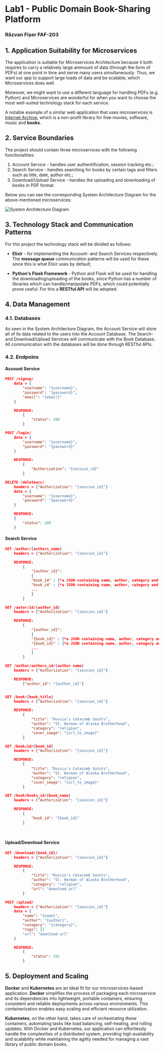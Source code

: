 # Lab1 - Public Domain Book-Sharing Platform
### Răzvan Fișer FAF-203

## 1. Application Suitability for Microservices
The application is suitable for Microservices Architecture because it both requires to carry a relatively large ammount of data (through the form of PDFs) at one point in time and serve many users simultaneously. Thus, we want our app to support large loads of data and be scalable, which Microservices does well. 

Moreover, we might want to use a different language for handling PDFs (e.g. Python) and Microservices are wonderful for when you want to choose the most well-suited technology stack for each service.

A notable example of a similar web application that uses microservices is [Internet Archive](https://archive.org/), which is a non-profit library for free movies, software, music and <b>books</b>.

## 2. Service Boundaries
The project should contain three microservices with the following functionalities:
1. Account Service - handles user authentification, session tracking etc.;
2. Search Service - handles searching for books by certain tags and filters 
such as title, date, author etc.;
3. Download/Upload Service - handles the uploading and downloading of books in PDF format.

Below  you can see the corresponding System Architecture Diagram for the above-mentioned microservices:

![System Architecture Diagram](./system%20architecture.png?raw=true "System Architecture Diagram")

## 3. Technology Stack and Communication Patterns
For this project the technology stack will be divided as follows:
* <b>Elixir</b> - for implementing the Account- and Search Services respectively. The <b>message queue</b> communication patterns will be used for these since this is what Elixir uses by default;

* <b>Python's Flask Framework </b> - Python and Flask will be used for handling the downloading/uploading of the books, since Python has a number of libraries which can handle/manipulate PDFs, which could potentially prove useful. For this a <b>RESTful API</b> will be adopted.

## 4. Data Management
### 4.1. Databases
As seen in the System Architecture Diagram, the Account Service will store all of its data related to the users into the Account Database. The Search- and Download/Upload Services will communicate with the Book Database. All communication with the databases will be done through RESTful APIs.
### 4.2. Endpoins
#### Account Service
```json
POST /signup/
    data = {
        "username": "{username}",
        "password": "{password}",
        "email": "{email}"
    }

    RESPONSE:
        {
            "status": 200
        }

POST /login/
    data = {
        "username": "{username}",
        "password": "{password}"
    }

    RESPONSE:
        {
            "Authorization": "{session_id}"
        }

DELETE /deleteacc/
    headers = {"Authorization": "{session_id}"}
    data = {
        "username": "{username}",
        "password": "{password}"
    }

    RESPONSE:
    {
        "status": 200
    }

```

#### Search Service
```json
GET /author/{authors_name}
    headers = {"Authorization": "{session_id}"}

    RESPONSE:
        {
            "{author_id}":
            {   
            "book_id" : {*a JSON containing name, author, category and url*},
            "book_id" : {*a JSON containing name, author, category and url*},
            ...
            }
        }

GET /autor/id/{author_id}
    headers = {"Authorization": "{session_id}"}

    RESPONSE:
        {
            "{author_id}":
            {   
            "{book_id}" : {*a JSON containing name, author, category and cover image*},
            "{book_id}" : {*a JSON containing name, author, category and cover image*},
            ...
            }
        }

GET /author/authors_id/{author name}
    headers = {"Authorization": "{session_id}"}

    RESPONSE:
        {"author_id": "{author_id}"}


GET /book/{book_title}
    headers = {"Authorization": "{session_id}"}

    RESPONSE:
        {
            "title": "Russia's Catacomb Saints",
            "author": "St. Herman of Alaska Brotherhood",
            "category": "religion",
            "cover_image": "{url_to_image}"
        }

GET /book/id/{book_id}
    headers = {"Authorization": "{session_id}"}

    RESPONSE:
        {
            "title": "Russia's Catacomb Saints",
            "author": "St. Herman of Alaska Brotherhood",
            "category": "religion",
            "cover_image": "{url_to_image}"
        }

GET /book/books_id/{book_name}
    headers = {"Authorization": "{session_id}"}

    RESPONSE:
        {
            "book_id": "{book_id}"
        }

    
```

#### Upload/Download Service
```json
GET /download/{book_id}/
    headers = {"Authorization": "{session_id}"}

    RESPONSE:
        {
            "title": "Russia's Catacomb Saints",
            "author": "St. Herman of Alaska Brotherhood",
            "category": "religion",
            "url": "download url"
        }

POST /upload/
    headers = {"Authorization": "{session_id}"}
    data = {
        "name": "{name}",
        "author": "{author}",
        "category": "{category}",
        "tags": []
        "url": "download url"
    }

    RESPONSE:
        {
            "status": 201
        }
```

## 5. Deployment and Scaling

<b>Docker</b> and <b>Kubernetes</b> are an ideal fit for our microservices-based application. <b>Docker</b> simplifies the process of packaging each microservice and its dependencies into lightweight, portable containers, ensuring consistent and reliable deployments across various environments. This containerization enables easy scaling and efficient resource utilization.

<b>Kubernetes</b>, on the other hand, takes care of orchestrating these containers, automating tasks like load balancing, self-healing, and rolling updates. With Docker and Kubernetes, our application can effortlessly handle the complexities of a distributed system, providing high availability and scalability while maintaining the agility needed for managing a vast library of public domain books.